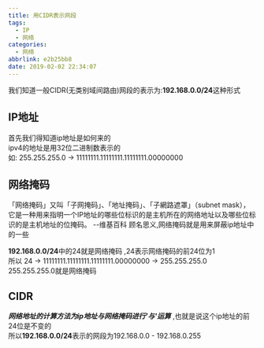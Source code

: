 ```yaml
---
title: 用CIDR表示网段
tags:
  - IP
  - 网络
categories:
  - 网络
abbrlink: e2b25bb8
date: 2019-02-02 22:34:07
---
```

我们知道一般CIDR(无类别域间路由)网段的表示为:**192.168.0.0/24**这种形式

## IP地址
首先我们得知道ip地址是如何来的  
ipv4的地址是用32位二进制数表示的  
如: 255.255.255.0 -> 11111111.11111111.11111111.00000000

## 网络掩码
「网络掩码」又叫「子网掩码」、「地址掩码」、「子網路遮罩」（subnet mask），它是一种用来指明一个IP地址的哪些位标识的是主机所在的网络地址以及哪些位标识的是主机地址的位掩码。      --维基百科<!--more-->
顾名思义,网络掩码就是用来屏蔽ip地址中的一些

**192.168.0.0/24**中的24就是网络掩码  ,24表示网络掩码的前24位为1   
所以 24 -> 11111111.11111111.11111111.00000000 -> 255.255.255.0  
255.255.255.0就是网络掩码

## CIDR
***网络地址的计算方法为ip地址与网络掩码进行'与'运算*** ,也就是说这个ip地址的前24位是不变的  
所以**192.168.0.0/24**表示的网段为192.168.0.0 - 192.168.0.255

